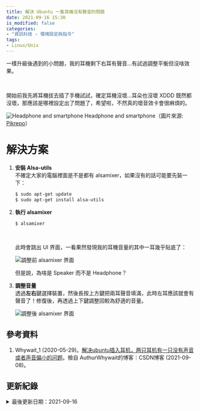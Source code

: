 ```yaml
---
title: 解決 Ubuntu 一隻耳機沒有聲音的問題
date: 2021-09-16 15:30
is_modified: false
categories:
- "資訊科技 › 環境設定與指令"
tags:
- Linux/Unix 
--- 
```


一樣升級後遇到的小問題，我的耳機剩下右耳有聲音...有試過調整平衡但沒啥效果。

<!--more-->
<br>

開始前我先將耳機拔去插了手機試試，確定耳機沒壞...耳朵也沒壞 XDDD 既然都沒壞，那應該是哪裡設定出了問題了，希望啦，不然真的壞音效卡會很麻煩的。

<p class="illustration">
    <img src="https://i.imgur.com/m0FmKgk.png" alt="Headphone and smartphone">
    Headphone and smartphone（圖片來源: <a href="https://www.pikrepo.com/fyndm/black-and-yellow-canalbuds-plug-in-black-android-smartphone">Pikrepo</a>）
</p>



# 解決方案
1. **安裝 Alsa-utils**  
    不確定大家的電腦裡面是不是都有 alsamixer，如果沒有的話可能要先裝一下：
    ```bash
    $ sudo apt-get update
    $ sudo apt-get install alsa-utils
    ```

2. **執行 alsamixer**  
    ```bash
    $ alsamixer
    ```    
    
    <br>
    
    此時會跳出 UI 界面，一看果然發現我的耳機音量的其中一耳幾乎貼底了：
    <p class="illustration">
    <img src="https://i.imgur.com/VCmuGyH.png" alt="調整前 alsamixer 界面">
    </p>
    
    但是說，為啥是 Speaker 而不是 Headphone？  
    
    
3. **調整音量**  
    透過**左右**鍵選擇裝置，然後長按上方鍵把兩耳聲音填滿，此時左耳應該就會有聲音了！修復後，再透過上下鍵調整回較為舒適的音量。
    
    <p class="illustration">
    <img src="https://i.imgur.com/Zdo7Bj2.png" alt="調整後 alsamixer 界面">
    </p>



## 參考資料 
1. Whywait_1 (2020-05-29)。[解决ubuntu插入耳机，两只耳机有一只没有声音或者声音偏小的问题](https://blog.csdn.net/AuthurWhywat/article/details/106431574)。檢自 AuthurWhywait的博客｜CSDN博客 (2021-09-08)。



## 更新紀錄
<details class="update_stamp">
  <summary>最後更新日期：2021-09-16</summary>
  <ul>
    <li>2021-09-16 發布</li>
    <li>2021-09-09 完稿</li>
    <li>2021-09-09 完稿</li>
  </ul>
</details>